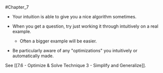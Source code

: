 #Chapter_7 
- Your intuition is able to give you a nice algorithm sometimes.
- When you get a question, try just working it through intuitively on a real example. 
	- Often a bigger example will be easier.

- Be particularly aware of any "optimizations" you intuitively or automatically made.


See [[7.6 - Optimize & Solve Technique 3 - Simplify and Generalize]].